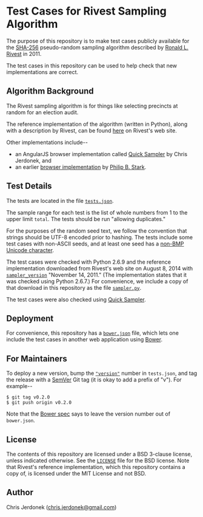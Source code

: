Test Cases for Rivest Sampling Algorithm
========================================

The purpose of this repository is to make test cases publicly available
for the [SHA-256][sha-256] pseudo-random sampling algorithm described by
[Ronald L. Rivest][rivest] in 2011.

The test cases in this repository can be used to help check that new
implementations are correct.


Algorithm Background
--------------------

The Rivest sampling algorithm is for things like selecting precincts
at random for an election audit.

The reference implementation of the algorithm (written in Python), along
with a description by Rivest, can be found [here][ref-impl] on Rivest's
web site.

Other implementations include--

* an AngularJS browser implementation called [Quick Sampler][quick-sampler]
  by Chris Jerdonek, and
* an earlier [browser implementation][browser-impl] by
  [Philip B. Stark][stark].


Test Details
------------

The tests are located in the file [`tests.json`](tests.json).

The sample range for each test is the list of whole numbers from 1 to
the upper limit `total`.  The tests should be run "allowing duplicates."

For the purposes of the random seed text, we follow the convention that
strings should be UTF-8 encoded prior to hashing.  The tests include
some test cases with non-ASCII seeds, and at least one seed has a
[non-BMP Unicode character](http://en.wikipedia.org/wiki/Plane_(Unicode)).

The test cases were checked with Python 2.6.9 and the reference
implementation downloaded from Rivest's web site on August 8, 2014
with [`sampler_version`][sampler-version] "November 14, 2011."
(The implementation states that it was checked using Python 2.6.7.)
For convenience, we include a copy of that download in this repository
as the file [`sampler.py`](sampler.py).

The test cases were also checked using [Quick Sampler][quick-sampler].


Deployment
----------

For convenience, this repository has a [`bower.json`](bower.json) file,
which lets one include the test cases in another web application
using [Bower](http://bower.io/).


For Maintainers
---------------

To deploy a new version, bump the [`"version"`][version-number] number in
`tests.json`, and tag the release with a [SemVer][semver]
Git tag (it is okay to add a prefix of "v").  For example--

    $ git tag v0.2.0
    $ git push origin v0.2.0

Note that the [Bower spec](https://github.com/bower/bower.json-spec#version)
says to leave the version number out of `bower.json`.


License
-------

The contents of this repository are licensed under a BSD 3-clause license,
unless indicated otherwise.  See the [`LICENSE`](LICENSE) file
for the BSD license.  Note that Rivest's reference implementation,
which this repository contains a copy of, is licensed under
the MIT License and not BSD.


Author
------

Chris Jerdonek (<chris.jerdonek@gmail.com>)


[browser-impl]: http://www.stat.berkeley.edu/~stark/Java/Html/sha256Rand.htm
[quick-sampler]: https://github.com/cjerdonek/quick-sampler
[ref-impl]: http://people.csail.mit.edu/rivest/sampler.py
[rivest]: http://people.csail.mit.edu/rivest/
[sampler-version]: https://github.com/cjerdonek/rivest-sampler-tests/blob/master/sampler.py#L6
[semver]: http://semver.org/
[sha-256]: http://en.wikipedia.org/wiki/SHA-2
[stark]: http://www.stat.berkeley.edu/~stark/
[version-number]: https://github.com/cjerdonek/rivest-sampler-tests/blob/master/tests.json#L2
